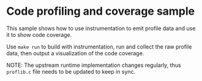 # Code profiling and coverage sample

This sample shows how to use instrumentation to emit profile data
and use it to show code coverage.

Use `make run` to build with instrumentation, run and collect the raw profile data,
then output a visualization of the code coverage.

NOTE: The upstream runtime implementation changes regularly,
thus `proflib.c` file needs to be updated to keep in sync.
